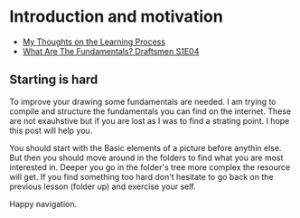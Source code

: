 # Introduction and motivation

- [My Thoughts on the Learning Process](https://www.youtube.com/watch?v=sXgaNuxf1vk)
- [What Are The Fundamentals? Draftsmen S1E04](https://www.youtube.com/watch?v=6Aplx3ETh6U&t=454s)


## Starting is hard

To improve your drawing some fundamentals are needed. I am trying to compile and structure the fundamentals you can find on the internet.
These are not exauhstive but if you are lost as I was to find a strating point. I hope this post will help you.

You should start with the Basic elements of a picture before anythin else. But then you should move around in the folders to find what you
are most interested in. Deeper you go in the folder's tree more complex the resource will get. If you find something too hard don't hesitate
to go back on the previous lesson (folder up) and exercise your self.

Happy navigation.